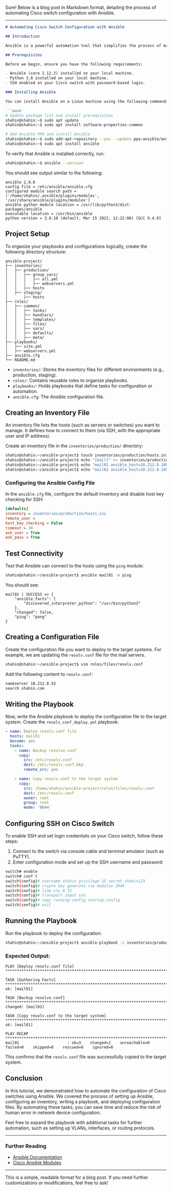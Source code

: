 Sure! Below is a blog post in Markdown format, detailing the process of automating Cisco switch configuration with Ansible.

---

```markdown
# Automating Cisco Switch Configuration with Ansible

## Introduction

Ansible is a powerful automation tool that simplifies the process of managing and configuring network devices such as Cisco switches. With Ansible, you can automate routine tasks like deploying configurations, managing users, and configuring SSH. This blog post will walk you through the process of setting up Ansible, creating a project structure, and automating the configuration of a Cisco switch.

## Prerequisites

Before we begin, ensure you have the following requirements:

- Ansible (core 2.12.2) installed on your local machine.
- Python 3.8 installed on your local machine.
- SSH enabled on your Cisco switch with password-based login.

### Installing Ansible

You can install Ansible on a Linux machine using the following commands:

```bash
# Update package list and install prerequisites
shahin@shahin:~$ sudo apt update
shahin@shahin:~$ sudo apt install software-properties-common

# Add Ansible PPA and install Ansible
shahin@shahin:~$ sudo add-apt-repository --yes --update ppa:ansible/ansible
shahin@shahin:~$ sudo apt install ansible
```

To verify that Ansible is installed correctly, run:

```bash
shahin@shahin:~$ ansible --version
```

You should see output similar to the following:

```
ansible 2.9.6
config file = /etc/ansible/ansible.cfg
configured module search path = ['/home/shahin/.ansible/plugins/modules', '/usr/share/ansible/plugins/modules']
ansible python module location = /usr/lib/python3/dist-packages/ansible
executable location = /usr/bin/ansible
python version = 3.8.10 (default, Mar 15 2022, 12:22:08) [GCC 9.4.0]
```

## Project Setup

To organize your playbooks and configurations logically, create the following directory structure:

```
ansible-project/
├── inventories/
│   ├── production/
│   │   ├── group_vars/
│   │   │   ├── all.yml
│   │   │   ├── webservers.yml
│   │   ├── hosts
│   ├── staging/
│       ├── hosts
├── roles/
│   ├── common/
│   │   ├── tasks/
│   │   ├── handlers/
│   │   ├── templates/
│   │   ├── files/
│   │   ├── vars/
│   │   ├── defaults/
│   │   ├── meta/
├── playbooks/
│   ├── site.yml
│   ├── webservers.yml
├── ansible.cfg
└── README.md
```

- `inventories/`: Stores the inventory files for different environments (e.g., production, staging).
- `roles/`: Contains reusable roles to organize playbooks.
- `playbooks/`: Holds playbooks that define tasks for configuration or automation.
- `ansible.cfg`: The Ansible configuration file.

## Creating an Inventory File

An inventory file lists the hosts (such as servers or switches) you want to manage. It defines how to connect to them (via SSH, with the appropriate user and IP address).

Create an inventory file in the `inventories/production/` directory:

```bash
shahin@shahin:~/ansible-project$ touch inventories/production/hosts.ini
shahin@shahin:~/ansible-project$ echo "[mail]" >> inventories/production/hosts.ini
shahin@shahin:~/ansible-project$ echo "mail01 ansible_host=10.212.0.108 ansible_user=shahin" >> inventories/production/hosts.ini
shahin@shahin:~/ansible-project$ echo "mail02 ansible_host=10.212.0.109 ansible_user=shahin" >> inventories/production/hosts.ini
```

### Configuring the Ansible Config File

In the `ansible.cfg` file, configure the default inventory and disable host key checking for SSH:

```ini
[defaults]
inventory = inventories/production/hosts.ini
remote_user = 
host_key_checking = False
timeout = 30
ask_user = True
ask_pass = True
```

## Test Connectivity

Test that Ansible can connect to the hosts using the `ping` module:

```bash
shahin@shahin:~/ansible-project$ ansible mail01 -m ping
```

You should see:

```
mail01 | SUCCESS => {
    "ansible_facts": {
        "discovered_interpreter_python": "/usr/bin/python3"
    },
    "changed": false,
    "ping": "pong"
}
```

## Creating a Configuration File

Create the configuration file you want to deploy to the target systems. For example, we are updating the `resolv.conf` file for the mail servers.

```bash
shahin@shahin:~/ansible-project$ vim roles/files/resolv.conf
```

Add the following content to `resolv.conf`:

```txt
nameserver 10.212.0.53
search shahin.com
```

## Writing the Playbook

Now, write the Ansible playbook to deploy the configuration file to the target system. Create the `resolv_conf_deploy.yml` playbook:

```yaml
- name: Deploy resolv.conf file
  hosts: mail01
  become: yes
  tasks:
    - name: Backup resolve.conf
      copy:
        src: /etc/resolv.conf
        dest: /etc/resolv.conf.bkp
        remote_src: yes

    - name: Copy resolv.conf to the target system
      copy:
        src: /home/shahin/ansible-project/roles/files/resolv.conf
        dest: /etc/resolv.conf
        owner: root
        group: root
        mode: '0644'
```

## Configuring SSH on Cisco Switch

To enable SSH and set login credentials on your Cisco switch, follow these steps:

1. Connect to the switch via console cable and terminal emulator (such as PuTTY).
2. Enter configuration mode and set up the SSH username and password:

```bash
switch# enable
switch# conf t
switch(config)# username shahin privilege 15 secret shahin123
switch(config)# crypto key generate rsa modulus 2048
switch(config)# line vty 0 15
switch(config)# transport input ssh
switch(config)# copy running-config startup-config
switch(config)# exit
```

## Running the Playbook

Run the playbook to deploy the configuration:

```bash
shahin@shahin:~/ansible-project$ ansible-playbook -i inventories/production/hosts.ini playbooks/resolv_conf_deploye.yml
```

### Expected Output:

```
PLAY [Deploy resolv.conf file] ********************************************************************************************************

TASK [Gathering Facts] ****************************************************************************************************************
ok: [mail01]

TASK [Backup resolve.conf] ************************************************************************************************************
changed: [mail01]

TASK [Copy resolv.conf to the target system] ******************************************************************************************
ok: [mail01]

PLAY RECAP ****************************************************************************************************************************
mail01                     : ok=3    changed=1    unreachable=0    failed=0    skipped=0    rescued=0    ignored=0
```

This confirms that the `resolv.conf` file was successfully copied to the target system.

## Conclusion

In this tutorial, we demonstrated how to automate the configuration of Cisco switches using Ansible. We covered the process of setting up Ansible, configuring an inventory, writing a playbook, and deploying configuration files. By automating these tasks, you can save time and reduce the risk of human error in network device configuration.

Feel free to expand the playbook with additional tasks for further automation, such as setting up VLANs, interfaces, or routing protocols.

---

### Further Reading

- [Ansible Documentation](https://docs.ansible.com/)
- [Cisco Ansible Modules](https://docs.ansible.com/ansible/latest/collections/cisco/ios/ios_config_module.html)

---

This is a simple, readable format for a blog post. If you need further customizations or modifications, feel free to ask!
